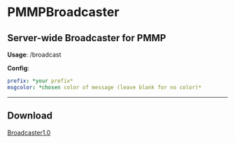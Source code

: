 # PMMPBroadcaster
## Server-wide Broadcaster for PMMP




**Usage**: /broadcast <message>


**Config**:
```yml
prefix: *your prefix*
msgcolor: *chosen color of message (leave blank for no color)*
```
------------------------------------------------------------------------------------------------
  
## Download
  [Broadcaster1.0](https://github.com/ThePlaneGuy45/PMMPBroadcaster/blob/main/other/Broadcaster1.0.phar?raw=true)
